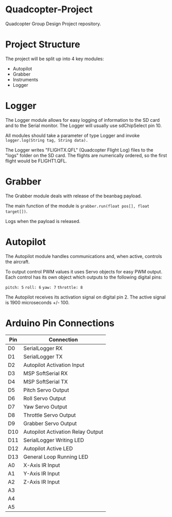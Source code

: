 # Quadcopter-Project
Quadcopter Group Design Project repository.

# Project Structure
The project will be split up into 4 key modules:
- Autopilot
- Grabber
- Instruments
- Logger

# Logger
The Logger module allows for easy logging of information to the SD card and to the Serial monitor. The Logger will usually use sdChipSelect pin 10.

All modules should take a parameter of type Logger and invoke `logger.log(String tag, String data).`

The Logger writes "FLIGHTX.QFL" (Quadcopter Flight Log) files to the "logs" folder on the SD card. The flights are numerically ordered, so the first flight would be FLIGHT1.QFL.

# Grabber
The Grabber module deals with release of the beanbag payload.

The main function of the module is `grabber.run(float pos[], float target[])`.

Logs when the payload is released.

# Autopilot
The Autopilot module handles communications and, when active, controls the aircraft.

To output control PWM values it uses Servo objects for easy PWM output. Each control has its own object which outputs to the following digital pins:

`pitch: 5`
`roll: 6`
`yaw: 7`
`throttle: 8`

The Autopilot receives its activation signal on digital pin 2. The active signal is 1900 microseconds +/- 100.

# Arduino Pin Connections
| Pin | Connection |
| --- | ---------- |
| D0 | SerialLogger RX |
| D1 | SerialLogger TX |
| D2 | Autopilot Activation Input |
| D3 | MSP SoftSerial RX |
| D4 | MSP SoftSerial TX |
| D5 | Pitch Servo Output |
| D6 | Roll Servo Output |
| D7 | Yaw Servo Output |
| D8 | Throttle Servo Output |
| D9 | Grabber Servo Output |
| D10 | Autopilot Activation Relay Output |
| D11 | SerialLogger Writing LED |
| D12 | Autopilot Active LED |
| D13 | General Loop Running LED |
| A0 | X-Axis IR Input |
| A1 | Y-Axis IR Input |
| A2 | Z-Axis IR Input |
| A3 | |
| A4 | |
| A5 | |

